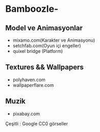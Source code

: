 # Bamboozle-

## Model ve Animasyonlar
- mixamo.com(Karakter ve Animasyonu)
- setchfab.com(Oyun içi engeller)
- quixel bridge (Platform)

## Textures && Wallpapers
- polyhaven.com
- wallpaperflare.com

## Muzik
- pixabay.com

Çeşitli :
Google CC0 görseller
